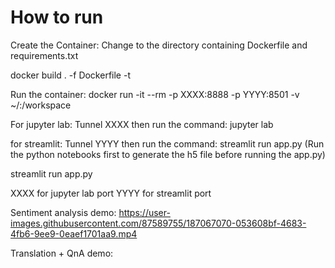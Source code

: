 # How to run

Create the Container:
Change to the directory containing Dockerfile and requirements.txt

docker build . -f Dockerfile -t <container name>

Run the container: 
docker run -it --rm -p XXXX:8888 -p YYYY:8501 -v ~/<directory of where the app.py is>:/workspace <container name>

For jupyter lab:
Tunnel XXXX then run the command: jupyter lab

for streamlit:
Tunnel YYYY then run the command: streamlit run app.py (Run the python notebooks first to generate the h5 file before running the app.py)

streamlit run app.py

XXXX for jupyter lab port
YYYY for streamlit port

Sentiment analysis demo:
https://user-images.githubusercontent.com/87589755/187067070-053608bf-4683-4fb6-9ee9-0eaef1701aa9.mp4

Translation + QnA demo:

